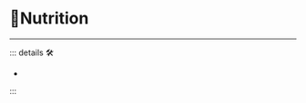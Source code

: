 # 🔷<soma>Nutrition</soma>

---

<!-- =================================================== -->
<!-- =================================================== -->
<!-- =================================================== -->
<!-- =================================================== -->
<!-- =================================================== -->
::: details 🛠

-

:::
